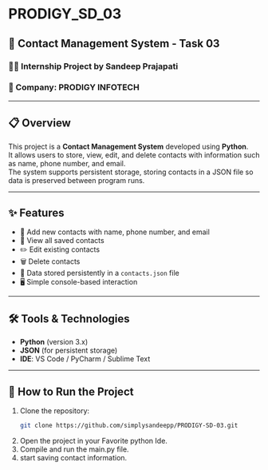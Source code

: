 # PRODIGY_SD_03

## 🎯 Contact Management System - Task 03

### 👨‍💻 Internship Project by Sandeep Prajapati

### 🏢 Company: PRODIGY INFOTECH

---

## 📋 Overview

This project is a **Contact Management System** developed using **Python**.  
It allows users to store, view, edit, and delete contacts with information such as name, phone number, and email.  
The system supports persistent storage, storing contacts in a JSON file so data is preserved between program runs.

---

## ✨ Features

* 📇 Add new contacts with name, phone number, and email
* 🔎 View all saved contacts
* ✏️ Edit existing contacts
* 🗑️ Delete contacts
* 💾 Data stored persistently in a `contacts.json` file
* 🖥️ Simple console-based interaction

---

## 🛠️ Tools & Technologies

* **Python** (version 3.x)
* **JSON** (for persistent storage)
* **IDE**: VS Code / PyCharm / Sublime Text

---

## 🔧 How to Run the Project

1. Clone the repository:
   ```bash
   git clone https://github.com/simplysandeepp/PRODIGY-SD-03.git
2. Open the project in your Favorite python Ide.
3. Compile and run the main.py file.
4. start saving contact information.
